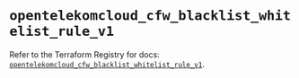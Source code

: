 # `opentelekomcloud_cfw_blacklist_whitelist_rule_v1`

Refer to the Terraform Registry for docs: [`opentelekomcloud_cfw_blacklist_whitelist_rule_v1`](https://registry.terraform.io/providers/opentelekomcloud/opentelekomcloud/1.36.50/docs/resources/cfw_blacklist_whitelist_rule_v1).
